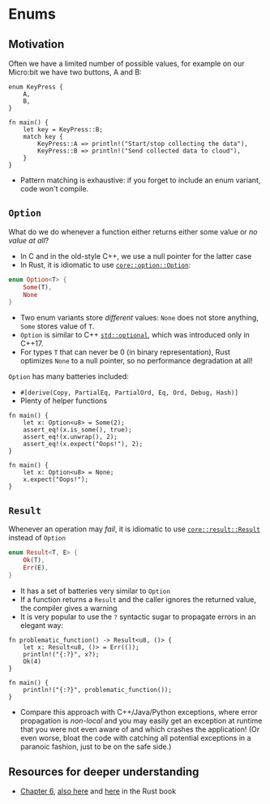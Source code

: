 # Enums

## Motivation
Often we have a limited number of possible values, for example on our Micro:bit we have two buttons, A and B:
```rust,editable
enum KeyPress {
    A,
    B,
}

fn main() {
    let key = KeyPress::B;
    match key {
        KeyPress::A => println!("Start/stop collecting the data"),
        KeyPress::B => println!("Send collected data to cloud"),
    }
}
```
+ Pattern matching is exhaustive: if you forget to include an enum variant, code won't compile.

## `Option`
What do we do whenever a function either returns either some value or _no value at all_?
+ In C and in the old-style C++, we use a null pointer for the latter case
+ In Rust, it is idiomatic to use [`core::option::Option`](https://doc.rust-lang.org/core/option/enum.Option.html):
```rust
enum Option<T> {
    Some(T),
    None
}
```
+ Two enum variants store _different_ values: `None` does not store anything, `Some` stores value of `T`.
+ `Option` is similar to C++ [`std::optional`](https://en.cppreference.com/w/cpp/utility/optional), which was introduced only in C++17.
+ For types `T` that can never be 0 (in binary representation), Rust optimizes `None` to a null pointer, so no performance degradation at all!

`Option` has many batteries included:
+ `#[derive(Copy, PartialEq, PartialOrd, Eq, Ord, Debug, Hash)]`
+ Plenty of helper functions
```rust,editable
fn main() {
    let x: Option<u8> = Some(2);
    assert_eq!(x.is_some(), true);
    assert_eq!(x.unwrap(), 2);
    assert_eq!(x.expect("Oops!"), 2);
}
```
```rust,editable
fn main() {
    let x: Option<u8> = None;
    x.expect("Oops!");
}
```

## `Result`
Whenever an operation may _fail_, it is idiomatic to use [`core::result::Result`](https://doc.rust-lang.org/core/result/enum.Result.html) instead of `Option`
```rust
enum Result<T, E> {
    Ok(T),
    Err(E),
}
```
+ It has a set of batteries very similar to `Option`
+ If a function returns a `Result` and the caller ignores the returned value, the compiler gives a warning
+ It is very popular to use the `?` syntactic sugar to propagate errors in an elegant way:
```rust,editable
fn problematic_function() -> Result<u8, ()> {
    let x: Result<u8, ()> = Err(());
    println!("{:?}", x?);
    Ok(4)
}

fn main() {
    println!("{:?}", problematic_function());
}
```
+ Compare this approach with C++/Java/Python exceptions, where error propagation is _non-local_ and you may easily get an exception at runtime that you were not even aware of and which crashes the application! (Or even worse, bloat the code with catching all potential exceptions in a paranoic fashion, just to be on the safe side.)

## Resources for deeper understanding
+ [Chapter 6](https://doc.rust-lang.org/book/ch06-00-enums.html), [also here](https://doc.rust-lang.org/book/ch02-00-guessing-game-tutorial.html#handling-potential-failure-with-the-result-type) and [here](https://doc.rust-lang.org/book/ch09-02-recoverable-errors-with-result.html) in the Rust book
